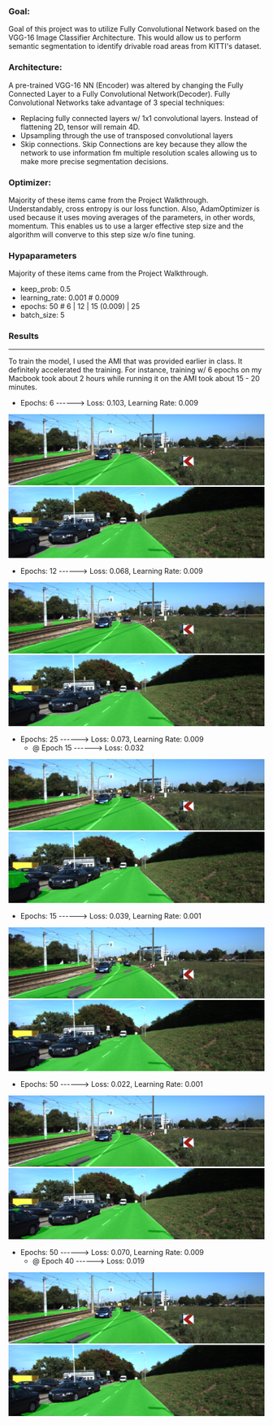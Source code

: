 ### Goal:

Goal of this project was to utilize Fully Convolutional Network based on the VGG-16 Image Classifier Architecture. This would allow us to perform semantic segmentation to identify drivable road areas from KITTI's dataset.

### Architecture:

A pre-trained VGG-16 NN (Encoder) was altered by changing the Fully Connected Layer to a Fully Convolutional Network(Decoder). Fully Convolutional Networks take advantage of 3 special techniques:

* Replacing fully connected layers w/ 1x1 convolutional layers. Instead of flattening 2D, tensor will remain 4D.
* Upsampling through the use of transposed convolutional layers
* Skip connections. Skip Connections are key because they allow the network to use information fm multiple resolution scales allowing us to make more precise segmentation decisions.

### Optimizer:

Majority of these items came from the Project Walkthrough. Understandably, cross entropy is our loss function. Also, AdamOptimizer is used because it uses moving averages of the parameters, in other words, momentum. This enables us to use a larger effective step size and the algorithm will converve to this step size w/o fine tuning.

### Hypaparameters

Majority of these items came from the Project Walkthrough.

* keep_prob: 0.5
* learning_rate: 0.001 # 0.0009
* epochs: 50 # 6 | 12 | 15 (0.009) | 25
* batch_size: 5


### Results
****
To train the model, I used the AMI that was provided earlier in class. It definitely accelerated the training. For instance, training w/ 6 epochs on my Macbook took about 2 hours while running it on the AMI took about 15 - 20 minutes.

* Epochs: 6  ------>  Loss: 0.103, Learning Rate: 0.009

![um_000003](data/proofs/epoch_6/um_000003.png)
![um_000015](data/proofs/epoch_6/um_000015.png)

* Epochs: 12 ------>  Loss: 0.068, Learning Rate: 0.009

![um_000003](data/proofs/epoch_12/um_000003.png)
![um_000015](data/proofs/epoch_12/um_000015.png)

* Epochs: 25 ------>  Loss: 0.073, Learning Rate: 0.009
	* @ Epoch 15 ------> Loss: 0.032 

![um_000003](data/proofs/epoch_25/um_000003.png)
![um_000015](data/proofs/epoch_25/um_000015.png)


* Epochs: 15 ------>  Loss: 0.039, Learning Rate: 0.001

![um_000003](data/proofs/epoch_15_001/um_000003.png)
![um_000015](data/proofs/epoch_15_001/um_000015.png)

* Epochs: 50 ------>  Loss: 0.022, Learning Rate: 0.001
	
![um_000003](data/proofs/epoch_50_001/um_000003.png)
![um_000015](data/proofs/epoch_50_001/um_000015.png)

* Epochs: 50 ------>  Loss: 0.070, Learning Rate: 0.009
	* @ Epoch 40 ------> Loss: 0.019
	
![um_000003](data/proofs/epoch_50_001/um_000003.png)
![um_000015](data/proofs/epoch_50_001/um_000015.png)
